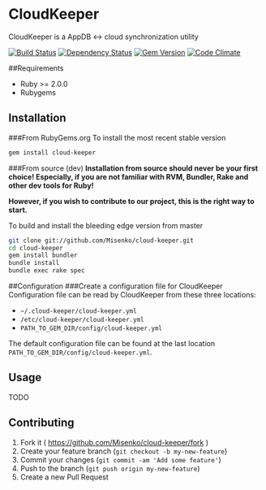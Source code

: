 # CloudKeeper
CloudKeeper is a AppDB <-> cloud synchronization utility

[![Build Status](https://secure.travis-ci.org/Misenko/cloud-keeper.png)](http://travis-ci.org/Misenko/cloud-keeper)
[![Dependency Status](https://gemnasium.com/Misenko/cloud-keeper.png)](https://gemnasium.com/Misenko/cloud-keeper)
[![Gem Version](https://fury-badge.herokuapp.com/rb/cloud-keeper.png)](https://badge.fury.io/rb/cloud-keeper)
[![Code Climate](https://codeclimate.com/github/Misenko/cloud-keeper.png)](https://codeclimate.com/github/Misenko/cloud-keeper)

##Requirements
* Ruby >= 2.0.0
* Rubygems

## Installation

###From RubyGems.org
To install the most recent stable version
```bash
gem install cloud-keeper
```

###From source (dev)
**Installation from source should never be your first choice! Especially, if you are not
familiar with RVM, Bundler, Rake and other dev tools for Ruby!**

**However, if you wish to contribute to our project, this is the right way to start.**

To build and install the bleeding edge version from master

```bash
git clone git://github.com/Misenko/cloud-keeper.git
cd cloud-keeper
gem install bundler
bundle install
bundle exec rake spec
```

##Configuration
###Create a configuration file for CloudKeeper
Configuration file can be read by CloudKeeper from these
three locations:

* `~/.cloud-keeper/cloud-keeper.yml`
* `/etc/cloud-keeper/cloud-keeper.yml`
* `PATH_TO_GEM_DIR/config/cloud-keeper.yml`

The default configuration file can be found at the last location
`PATH_TO_GEM_DIR/config/cloud-keeper.yml`.

## Usage

TODO

## Contributing
1. Fork it ( https://github.com/Misenko/cloud-keeper/fork )
2. Create your feature branch (`git checkout -b my-new-feature`)
3. Commit your changes (`git commit -am 'Add some feature'`)
4. Push to the branch (`git push origin my-new-feature`)
5. Create a new Pull Request
